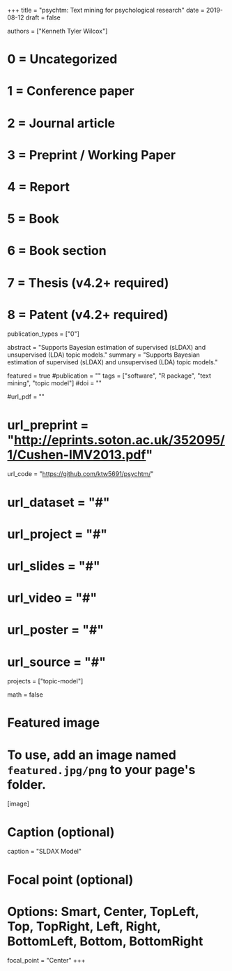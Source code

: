 +++
title = "psychtm: Text mining for psychological research"
date = 2019-08-12
draft = false

authors = ["Kenneth Tyler Wilcox"]

# 0 = Uncategorized
# 1 = Conference paper
# 2 = Journal article
# 3 = Preprint / Working Paper
# 4 = Report
# 5 = Book
# 6 = Book section
# 7 = Thesis (v4.2+ required)
# 8 = Patent (v4.2+ required)
publication_types = ["0"]

abstract = "Supports Bayesian estimation of supervised (sLDAX) and unsupervised (LDA) topic models."
summary = "Supports Bayesian estimation of supervised (sLDAX) and unsupervised (LDA) topic models."

featured = true
#publication = ""
tags = ["software", "R package", "text mining", "topic model"]
#doi = ""

#url_pdf = ""
# url_preprint = "http://eprints.soton.ac.uk/352095/1/Cushen-IMV2013.pdf"
url_code = "https://github.com/ktw5691/psychtm/"
# url_dataset = "#"
# url_project = "#"
# url_slides = "#"
# url_video = "#"
# url_poster = "#"
# url_source = "#"

projects = ["topic-model"]

math = false

# Featured image
# To use, add an image named `featured.jpg/png` to your page's folder.
[image]
  # Caption (optional)
  caption = "SLDAX Model"

  # Focal point (optional)
  # Options: Smart, Center, TopLeft, Top, TopRight, Left, Right, BottomLeft, Bottom, BottomRight
  focal_point = "Center"
+++
